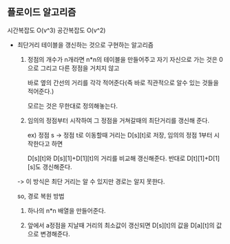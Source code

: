 ## 플로이드 알고리즘

시간복잡도 O(v^3) 공간복잡도 O(v^2)

- 최단거리 테이블을 갱신하는 것으로 구현하는 알고리즘

  1. 정점의 개수가 n개라면 n*n의 테이블을 만들어주고 자기 자신으로 가는 것은 0으로 그리고 다른 정점을 거치지 않고
 
     바로 옆의 간선의 거리를 각각 적어준다(즉 바로 직관적으로 알수 있는 것들을 적어준다.)

     모르는 것은 무한대로 정의해놓는다.

  3. 임의의 정점부터 시작하여 그 정점을 거쳐갈때의 최단거리를 갱신해 준다.
 
     ex) 정점 s -> 정점 t로 이동할때 거리는 D[s][t]로 저장, 임의의 정점 1부터 시작한다고 하면

     D[s][t]와 D[s][1]+D[1][t]의 거리를 비교해 갱신해준다. 반대로 D[t][1]+D[1][s]도 갱신해준다.

  -> 이 방식은 최단 거리는 알 수 있지만 경로는 알지 못한다.

  so, 경로 복원 방법

  1. 하나의 n*n 배열을 만들어준다.
 
  2. 앞에서 a정점을 지날때 거리의 최소값이 갱신되면 D[s][t]의 값을 D[a][t]의 값으로 변경해준다.
